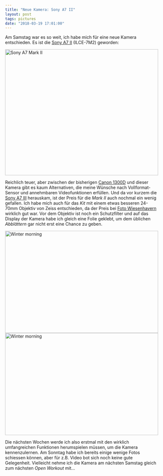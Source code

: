 ```yaml
---
title: "Neue Kamera: Sony A7 II"
layout: post
tags: pictures
date: "2018-03-19 17:01:00"
---
```

Am Samstag war es so weit, ich habe mich für eine neue Kamera entschieden. Es ist die [Sony A7 II][0] (ILCE-7M2) geworden:

<a data-flickr-embed="true"  href="https://www.flickr.com/photos/cringe/40000675875/in/dateposted/" title="Sony A7 Mark II"><img src="https://farm5.staticflickr.com/4775/40000675875_2a7efbef20.jpg" width="500" height="411" alt="Sony A7 Mark II"></a><script async src="//embedr.flickr.com/assets/client-code.js" charset="utf-8"></script>

Reichlich teuer, aber zwischen der bisherigen [Canon 1300D][1] und dieser Kamera gibt es kaum Alternativen, die meine 
Wünsche nach Vollformat-Sensor und annehmbaren Videofunktionen erfüllen. Und da vor kurzem die [Sony A7 III][2] 
herauskam, ist der Preis für die *Mark II* auch nochmal ein wenig gefallen. Ich habe mich auch für das *Kit* mit einem
etwas besseren 24-70mm Objektiv von Zeiss entschieden, da der Preis bei [Foto Wiesenhavern][3] wirklich gut war. Vor 
dem Objektiv ist noch ein Schutzfilter und auf das Display der Kamera habe ich gleich eine Folie geklebt, um dem üblichen
*Abblättern* gar nicht erst eine Chance zu geben.

<a data-flickr-embed="true"  href="https://www.flickr.com/photos/cringe/40901927571/in/dateposted/" title="Winter morning"><img src="https://farm1.staticflickr.com/793/40901927571_0f9741d22b.jpg" width="500" height="333" alt="Winter morning"></a><script async src="//embedr.flickr.com/assets/client-code.js" charset="utf-8"></script>
<a data-flickr-embed="true"  href="https://www.flickr.com/photos/cringe/40860110522/in/dateposted/" title="Winter morning"><img src="https://farm1.staticflickr.com/802/40860110522_2a539da13f.jpg" width="500" height="333" alt="Winter morning"></a><script async src="//embedr.flickr.com/assets/client-code.js" charset="utf-8"></script>

Die nächsten Wochen werde ich also erstmal mit den wirklich umfangreichen Funktionen herumspielen müssen, um die Kamera 
kennenzulernen. Am Sonntag habe ich bereits einige wenige Fotos schiessen können, aber für z.B. Video bot sich noch keine
gute Gelegenheit. Vielleicht nehme ich die Kamera am nächsten Samstag gleich zum nächsten *Open Workout* mit...

[0]: https://www.sony.de/electronics/wechselobjektivkameras/ilce-7m2-body-kit
[1]: https://www.amazon.de/Canon-EOS-1300D-Spiegelreflexkamera-CMOS-Sensor/dp/B01J9LR3NM/kopisde-21
[2]: https://www.sony.de/electronics/wechselobjektivkameras/ilce-7m3-body-kit
[3]: http://www.wiesenhavern.de/

